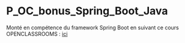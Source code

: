 # P_OC_bonus_Spring_Boot_Java

Monté en compétence du framework Spring Boot en suivant ce cours OPENCLASSROOMS :
[ici](https://openclassrooms.com/fr/courses/6900101-creez-une-application-java-avec-spring-boot/7082061-tirez-un-maximum-de-ce-cours)
